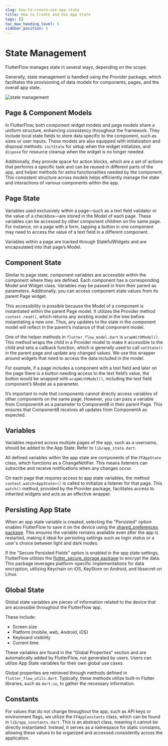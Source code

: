 ```yaml
---
slug: how-to-create-use-app-state
title: How to Create and Use App State
tags: []
toc_max_heading_level: 5
sidebar_position: 5
---
```

# State Management

FlutterFlow manages state in several ways, depending on the scope.

Generally, state management is handled using the Provider package, which facilitates the provisioning of data models for components, pages, and the overall app state.

<img src="../../../static/img/state-management.avif" alt="state management"  />

## Page & Component Models

In FlutterFlow, both component widget models and page models share a uniform structure, enhancing consistency throughout the framework. They include local state fields to store data specific to the component, such as sizes or user inputs. These models are also equipped with initialization and disposal methods: `initState` for setup when the widget initializes, and `dispose` for resource cleanup when the widget is no longer needed.

Additionally, they provide space for action blocks, which are a set of actions that performs a specific task and can be reused in different parts of the app, and helper methods for extra functionalities needed by the component. This consistent structure across models helps efficiently manage the state and interactions of various components within the app.

## Page State

Variables used exclusively within a page—such as a text field validator or the value of a checkbox—are stored in the Model of each page. These variables can be accessed by other component children on the same page. For instance, on a page with a form, tapping a button in one component may need to access the value of a text field in a different component.

Variables within a page are tracked through StatefulWidgets and are encapsulated into that page’s Model.

## Component State

Similar to page state, component variables are accessible within the component where they are defined. Each component has a corresponding Model and Widget class. Variables may be passed in from their parent as parameters. Additionally, you can access component state values from its parent Page widget.

This accessibility is possible because the Model of a component is instantiated within the parent Page model. It utilizes the Provider method `context.read()`, which returns any existing model in the tree before instantiating a new one. Thus, any updates to the state in the component model will reflect in the parent’s instance of that component model.

One of the helper methods in `flutter_flow_model.dart` is `wrapWithModel()`. This method wraps the child in a Provider model to make it accessible to the child and sets a callback function, which is generally used to call `setState()` in the parent page and update any changed values. We use this wrapper around widgets that need to access the data included in the model.

For example, if a page includes a component with a text field and later on the page there is a button needing access to the text field’s value, the button would be wrapped with ```wrapWithModel()```, including the text field component’s Model as a parameter.

It’s important to note that components cannot directly access variables of other components on the same page. However, you can pass a variable from ComponentA as a parameter to ComponentB in their parent Page. This ensures that ComponentB receives all updates from ComponentA as expected.

## Variables

Variables required across multiple pages of the app, such as a username, should be added to the App State. Refer to `lib/app_state.dart`.

All defined variables within the app state are components of the `FFAppState` class, which functions as a ChangeNotifier. This means listeners can subscribe and receive notifications when any changes occur.

On each page that requires access to app state variables, the method ```context.watch<AppState>()``` is called to initialize a listener for that page. This ```watch()``` method, provided by the Provider package, facilitates access to inherited widgets and acts as an effective wrapper.

## Persisting App State

When an app state variable is created, selecting the "Persisted" option enables FlutterFlow to save it on the device using the [shared_preferences package](https://pub.dev/packages/shared_preferences). This ensures the variable remains available even after the app is restarted, making it ideal for persisting settings such as login status or a user's choice between light and dark modes.

If the "Secure Persisted Fields" option is enabled in the app state settings, FlutterFlow utilizes the [flutter_secure_storage package](https://pub.dev/packages/flutter_secure_storage) to encrypt the data. This package leverages platform-specific implementations for data encryption, utilizing Keychain on iOS, KeyStore on Android, and libsecret on Linux.

## Global State

Global state variables are pieces of information related to the device that are accessible throughout the FlutterFlow app.

These include:

- Screen size
- Platform (mobile, web, Android, iOS)
- Keyboard visibility
- Current time

These variables are found in the "Global Properties" section and are automatically added by FlutterFlow, not generated by users. Users can utilize App State variables for their own global use cases.

Global properties are retrieved through methods defined in `flutter_flow_utils.dart`. Typically, these methods utilize built-in Flutter libraries, such as `dart:io`, to gather the necessary information.

## Constants

For values that do not change throughout the app, such as API keys or environment flags, we utilize the `FFAppConstants` class, which can be found in `lib/app_constants.dart`. This is an abstract class, meaning it cannot be directly instantiated. Instead, it serves as a namespace for static constants, allowing these values to be organized and accessed consistently across the application.